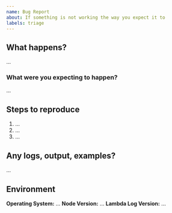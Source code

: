 ```yaml
---
name: Bug Report
about: If something is not working the way you expect it to
labels: triage
---
```


## What happens?

...

### What were you expecting to happen?

...

## Steps to reproduce

1. ...
2. ...
3. ...

## Any logs, output, examples?

...

## Environment

**Operating System:** ...
**Node Version:** ...
**Lambda Log Version:** ...
